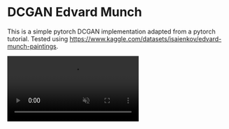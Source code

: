 # DCGAN Edvard Munch

This is a simple pytorch DCGAN implementation adapted from a pytorch tutorial. 
Tested using https://www.kaggle.com/datasets/isaienkov/edvard-munch-paintings.

<video autoplay class="media" loop muted>
  <source src="./movie.mp4" type="video/mp4"/>
</video>
